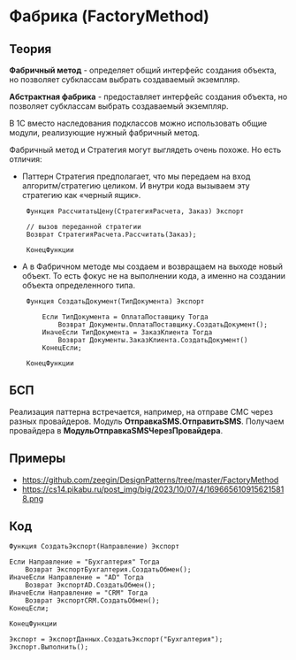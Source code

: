 # Фабрика (FactoryMethod)

## Теория
**Фабричный метод** - определяет общий интерфейс создания объекта, но позволяет субклассам выбрать создаваемый экземпляр.

**Абстрактная фабрика** - предоставляет интерфейс создания объекта, но позволяет субклассам выбрать создаваемый экземпляр.

В 1С вместо наследования подклассов можно использовать общие модули, реализующие нужный фабричный метод.

Фабричный метод и Стратегия могут выглядеть очень похоже. Но есть отличия:
 - Паттерн Стратегия предполагает, что мы передаем на вход алгоритм/стратегию целиком. И внутри кода вызываем эту стратегию как «черный ящик».
    
        Функция РассчитатьЦену(СтратегияРасчета, Заказ) Экспорт
  
        // вызов переданной стратегии 
        Возврат СтратегияРасчета.Рассчитать(Заказ);
  
        КонецФункции
 
 - А в Фабричном методе мы создаем и возвращаем на выходе новый объект. То есть фокус не на выполнении кода, а именно на создании объекта определенного типа.
 
        Функция СоздатьДокумент(ТипДокумента) Экспорт

            Если ТипДокумента = ОплатаПоставщику Тогда
                Возврат Документы.ОплатаПоставщику.СоздатьДокумент();
            ИначеЕсли ТипДокумента = ЗаказКлиента Тогда
                Возврат Документы.ЗаказКлиента.СоздатьДокумент() 
            КонецЕсли;
   
        КонецФункции

## БСП
Реализация паттерна встречается, например, на отправе СМС через разных провайдеров. Модуль **ОтправкаSMS.ОтправитьSMS**.
Получаем провайдера в **МодульОтправкаSMSЧерезПровайдера**.

## Примеры
- https://github.com/zeegin/DesignPatterns/tree/master/FactoryMethod
- https://cs14.pikabu.ru/post_img/big/2023/10/07/4/1696656109156215818.png

## Код
    Функция СоздатьЭкспорт(Направление) Экспорт

    Если Направление = "Бухгалтерия" Тогда
        Возврат ЭкспортБухгалтерия.СоздатьОбмен();
    ИначеЕсли Направление = "AD" Тогда
        Возврат ЭкспортAD.СоздатьОбмен();
    ИначеЕсли Направление = "CRM" Тогда
        Возврат ЭкспортCRM.СоздатьОбмен();
    КонецЕсли;

    КонецФункции

    Экспорт = ЭкспортДанных.СоздатьЭкспорт("Бухгалтерия");
    Экспорт.Выполнить();